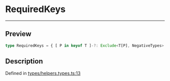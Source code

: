 

# RequiredKeys

<div class="api-docs__separator" data-reactroot="">

---

</div><div class="api-docs__section">

## Preview

</div><div class="api-docs__preview type single">

```ts
type RequiredKeys = { [ P in keyof T ]-?: Exclude<T[P], NegativeTypes> };
```

</div><div class="api-docs__section">

## Description

</div><div class="api-docs__description"><span class="api-docs__do-not-parse">



</span></div><p class="api-docs__definition">

Defined in [types/helpers.types.ts:13](https://github.com/BetterTyped/hyper-fetch/blob/d6c03b85/packages/core/src/types/helpers.types.ts#L13)

</p>